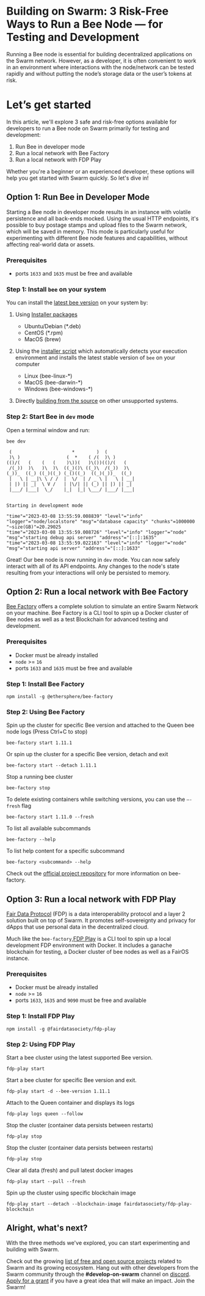 # Building on Swarm: 3 Risk-Free Ways to Run a Bee Node — for Testing and Development

Running a Bee node is essential for building decentralized applications on the Swarm network. However, as a developer, it is often convenient to work in an environment where interactions with the node/network can be tested rapidly and without putting the node’s storage data or the user’s tokens at risk.

# Let’s get started

In this article, we'll explore 3 safe and risk-free options available for developers to run a Bee node on Swarm primarily for testing and development:

1. Run Bee in developer mode
3. Run a local network with Bee Factory
4. Run a local network with FDP Play

Whether you're a beginner or an experienced developer, these options will help you get started with Swarm quickly. So let's dive in!

## Option 1: Run Bee in Developer Mode

Starting a Bee node in developer mode results in an instance with volatile persistence and all back-ends mocked. Using the usual HTTP endpoints, it's possible to buy postage stamps and upload files to the Swarm network, which will be saved in memory. This mode is particularly useful for experimenting with different Bee node features and capabilities, without affecting real-world data or assets. 

### Prerequisites

* ports `1633` and `1635` must be free and available

### Step 1: Install `bee` on your system

You can install the [latest bee version](https://github.com/ethersphere/bee/releases/latest) on your system by:

1. Using [Installer packages](https://docs.ethswarm.org/docs/installation/install)
    * Ubuntu/Debian (*.deb)
    * CentOS (*.rpm)
    * MacOS (brew)

2. Using the [installer script](https://docs.ethswarm.org/docs/installation/manual) which automatically detects your execution environment and installs the latest stable version of `bee` on your computer
    * Linux (bee-linux-*)
    * MacOS (bee-darwin-*)
    * Windows (bee-windows-*)

3. Directly [building from the source](https://docs.ethswarm.org/docs/installation/build-from-source) on other unsupported systems.

### Step 2: Start Bee in `dev` mode

Open a terminal window and run:
```
bee dev
```

```
 (                      *        )  (
 )\ )                 (  *    ( /(  )\ )
(()/(   (    (   (    )\))(   )\())(()/(   (
 /(_))  )\   )\  )\  ((_)()\ ((_)\  /(_))  )\
(_))_  ((_) ((_)((_) (_()((_)  ((_)(_))_  ((_)
 |   \ | __|\ \ / /  |  \/  | / _ \ |   \ | __|
 | |) || _|  \ V /   | |\/| || (_) || |) || _|
 |___/ |___|  \_/    |_|  |_| \___/ |___/ |___|


Starting in development mode

"time"="2023-03-08 13:55:59.008839" "level"="info" "logger"="node/localstore" "msg"="database capacity" "chunks"=1000000 "~size(GB)"=20.29025
"time"="2023-03-08 13:55:59.008726" "level"="info" "logger"="node" "msg"="starting debug api server" "address"="[::]:1635"
"time"="2023-03-08 13:55:59.022163" "level"="info" "logger"="node" "msg"="starting api server" "address"="[::]:1633"

```

Great! Our bee node is now running in `dev` mode. You can now safely interact with all of its API endpoints. Any changes to the node's state resulting from your interactions will only be persisted to memory.

## Option 2: Run a local network with Bee Factory

[Bee Factory](https://github.com/ethersphere/bee-factory) offers a complete solution to simulate an entire Swarm Network on your machine. Bee Factory is a CLI tool to spin up a Docker cluster of Bee nodes as well as a test Blockchain for advanced testing and development.

### Prerequisites

* Docker must be already installed
* `node` >= `16`
* ports `1633` and `1635` must be free and available

### Step 1: Install Bee Factory

```
npm install -g @ethersphere/bee-factory
```

### Step 2: Using Bee Factory

Spin up the cluster for specific Bee version and attached to the Queen bee node logs (Press Ctrl+C to stop)


```
bee-factory start 1.11.1
```


Or spin up the cluster for a specific Bee version, detach and exit


```
bee-factory start --detach 1.11.1
```


Stop a running bee cluster


```
bee-factory stop
```


To delete existing containers while switching versions, you can use the `–-fresh` flag


```
bee-factory start 1.11.0 --fresh
```

To list all available subcommands


```
bee-factory --help
```


To list help content for a specific subcommand


```
bee-factory <subcommand> --help
```

Check out the [official project repository](https://github.com/ethersphere/bee-factory) for more information on bee-factory. 

## Option 3: Run a local network with FDP Play

[Fair Data Protocol](https://fdp.fairdatasociety.org/) (FDP) is a data interoperability protocol and a layer 2 solution built on top of Swarm. It promotes self-sovereignty and privacy for dApps that use personal data in the decentralized cloud.

Much like the `bee-factory`,[FDP Play](https://github.com/fairDataSociety/fdp-play) is a CLI tool to spin up a local development FDP environment with Docker. It includes a ganache blockchain for testing, a Docker cluster of bee nodes as well as a FairOS instance.

### Prerequisites

* Docker must be already installed
* `node` >= `16`
* ports `1633`, `1635` and `9090` must be free and available

### Step 1: Install FDP Play

```
npm install -g @fairdatasociety/fdp-play
```

### Step 2: Using FDP Play

Start a bee cluster using the latest supported Bee version.

```
fdp-play start
```

Start a bee cluster for specific Bee version and exit.


```
fdp-play start -d --bee-version 1.11.1
```

Attach to the Queen container and displays its logs

```
fdp-play logs queen --follow
```

Stop the cluster (container data persists between restarts)

```
fdp-play stop
```

Stop the cluster (container data persists between restarts)

```
fdp-play stop
```

Clear all data (fresh) and pull latest docker images

```
fdp-play start --pull --fresh
```

Spin up the cluster using specific blockchain image

```
fdp-play start --detach --blockchain-image fairdatasociety/fdp-play-blockchain
```
## Alright, what's next?

With the three methods we've explored, you can start experimenting and building with Swarm. 

Check out the growing [list of free and open source projects](https://github.com/ethersphere/awesome-swarm) related to Swarm and its growing ecosystem. Hang out with other developers from the Swarm community through the **#develop-on-swarm** channel on [discord](https://discord.ethswarm.org/). [Apply for a grant](https://my.ethswarm.org/grants) if you have a great idea that will make an impact. Join the Swarm!